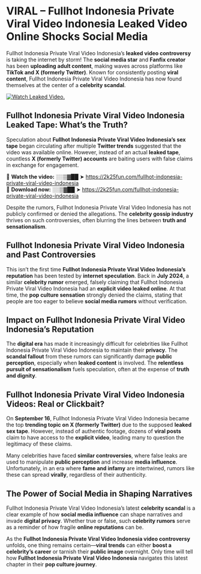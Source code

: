 # VIRAL – Fullhot Indonesia Private Viral Video Indonesia Leaked Video Online Shocks Social Media 

Fullhot Indonesia Private Viral Video Indonesia’s **leaked video controversy** is taking the internet by storm! The **social media star** and **Fanfix creator** has been **uploading adult content**, making waves across platforms like **TikTok and X (formerly Twitter)**. Known for consistently posting **viral content**, Fullhot Indonesia Private Viral Video Indonesia has now found themselves at the center of a **celebrity scandal**.  

[![Watch Leaked Video.](https://miro.medium.com/v2/resize:fit:828/format:webp/1*cilzJN44JGOrTw9NJCrNHA.gif "Watch Leaked Video")](https://2k25fun.com/fullhot-indonesia-private-viral-video-indonesia)

## **Fullhot Indonesia Private Viral Video Indonesia Leaked Tape: What’s the Truth?**  
Speculation about **Fullhot Indonesia Private Viral Video Indonesia’s sex tape** began circulating after multiple **Twitter trends** suggested that the video was available online. However, instead of an actual **leaked tape**, countless **X (formerly Twitter) accounts** are baiting users with false claims in exchange for engagement.  

🔹 **Watch the video:** ░░▒▓██ ➤ https://2k25fun.com/fullhot-indonesia-private-viral-video-indonesia  
🔹 **Download now:** ░░▒▓██ ➤ https://2k25fun.com/fullhot-indonesia-private-viral-video-indonesia  

Despite the rumors, Fullhot Indonesia Private Viral Video Indonesia has not publicly confirmed or denied the allegations. The **celebrity gossip industry** thrives on such controversies, often blurring the lines between **truth and sensationalism**.  

## **Fullhot Indonesia Private Viral Video Indonesia and Past Controversies**  
This isn’t the first time **Fullhot Indonesia Private Viral Video Indonesia’s reputation** has been tested by **internet speculation**. Back in **July 2024**, a similar **celebrity rumor** emerged, falsely claiming that Fullhot Indonesia Private Viral Video Indonesia had an **explicit video leaked online**. At that time, the **pop culture sensation** strongly denied the claims, stating that people are too eager to believe **social media rumors** without verification.  

## **Impact on Fullhot Indonesia Private Viral Video Indonesia’s Reputation**  
The **digital era** has made it increasingly difficult for celebrities like Fullhot Indonesia Private Viral Video Indonesia to maintain their **privacy**. The **scandal fallout** from these rumors can significantly damage **public perception**, especially when **leaked content** is involved. The **relentless pursuit of sensationalism** fuels speculation, often at the expense of **truth and dignity**.  

## **Fullhot Indonesia Private Viral Video Indonesia Videos: Real or Clickbait?**  
On **September 16**, Fullhot Indonesia Private Viral Video Indonesia became the top **trending topic on X (formerly Twitter)** due to the supposed **leaked sex tape**. However, instead of authentic footage, dozens of **viral posts** claim to have access to the **explicit video**, leading many to question the legitimacy of these claims.  

Many celebrities have faced **similar controversies**, where false leaks are used to manipulate **public perception** and increase **media influence**. Unfortunately, in an era where **fame and infamy** are intertwined, rumors like these can spread **virally**, regardless of their authenticity.  

## **The Power of Social Media in Shaping Narratives**  
Fullhot Indonesia Private Viral Video Indonesia’s latest **celebrity scandal** is a clear example of how **social media influence** can shape narratives and invade **digital privacy**. Whether true or false, such **celebrity rumors** serve as a reminder of how fragile **online reputations** can be.  

As the **Fullhot Indonesia Private Viral Video Indonesia video controversy** unfolds, one thing remains certain—**viral trends** can either **boost a celebrity’s career** or tarnish their **public image** overnight. Only time will tell how **Fullhot Indonesia Private Viral Video Indonesia** navigates this latest chapter in their **pop culture journey**. 